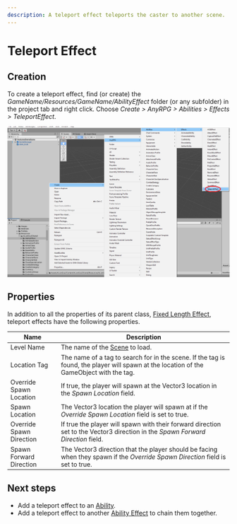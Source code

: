```yaml
---
description: A teleport effect teleports the caster to another scene.
---
```


# Teleport Effect

## Creation

To create a teleport effect, find (or create) the _GameName/Resources/GameName/AbilityEffect_ folder (or any subfolder) in the project tab and right click.  Choose _Create > AnyRPG > Abilities > Effects > TeleportEffect_.

![](<../../.gitbook/assets/image (6) (1).png>)

## Properties

In addition to all the properties of its parent class, [Fixed Length Effect](./#fixed-length-effect-properties), teleport effects have the following properties.

| Name                     | Description                                                                                                                               |
| ------------------------ | ----------------------------------------------------------------------------------------------------------------------------------------- |
| Level Name               | The name of the [Scene](../scene-node.md) to load.                                                                                        |
| Location Tag             | The name of a tag to search for in the scene.  If the tag is found, the player will spawn at the location of the GameObject with the tag. |
| Override Spawn Location  | If true, the player will spawn at the Vector3 location in the _Spawn Location_ field.                                                     |
| Spawn Location           | The Vector3 location the player will spawn at if the _Override Spawn Location_ field is set to true.                                      |
| Override Spawn Direction | If true the player will spawn with their forward direction set to the Vector3 direction in the _Spawn Forward Direction_ field.           |
| Spawn Forward Direction  | The Vector3 direction that the player should be facing when they spawn if the _Override Spawn Direction_ field is set to true.            |

## Next steps

* Add a teleport effect to an [Ability](../abilities/).
* Add a teleport effect to another [Ability Effect](./) to chain them together.
